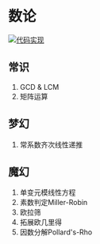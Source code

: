 # 数论

[![代码实现](https://img.shields.io/badge/repo-number--theory-informational)](https://github.com/lightyears1998/algorithm-code/tree/master/general/number-theory)

## 常识

1. GCD & LCM
2. 矩阵运算

## 梦幻

1. 常系数齐次线性递推

## 魔幻

1. 单变元模线性方程
2. 素数判定Miller-Robin
3. 欧拉筛
4. 拓展欧几里得
5. 因数分解Pollard's-Rho

